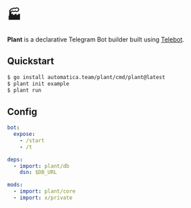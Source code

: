 # 🏭
**Plant** is a declarative Telegram Bot builder built using [Telebot](https://github.com/tucnak/telebot).

## Quickstart

```bash
$ go install automatica.team/plant/cmd/plant@latest
$ plant init example
$ plant run
```

## Config
```yml
bot:
  expose:
    - /start
    - /t

deps:
  - import: plant/db
    dsn: $DB_URL

mods:
  - import: plant/core
  - import: x/private
```
